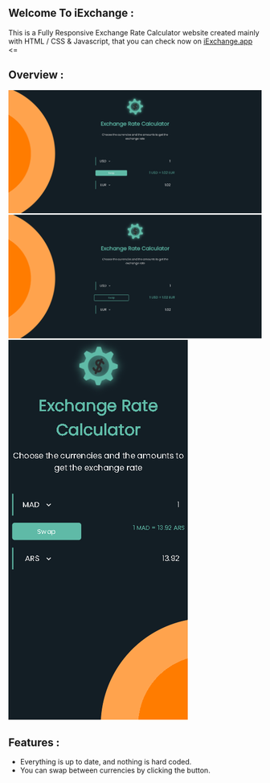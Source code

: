 ## Welcome To iExchange :

This is a Fully Responsive Exchange Rate Calculator website created mainly with HTML / CSS & Javascript, that you can check now on [iExchange.app](https://iexchangecalculator.netlify.app/) <=

## Overview :

![](img/1.png)
![](img/2.png)
![](img/3.png)

## Features :

- Everything is up to date, and nothing is hard coded.
- You can swap between currencies by clicking the button.
